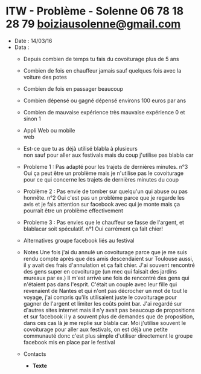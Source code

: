 # ITW - Problème - Solenne 06 78 18 28 79 boiziausolenne@gmail.com

- Date : 14/03/16
- Data :  
    - Depuis combien de temps tu fais du covoiturage 
       plus de 5 ans
    - Combien de fois en chauffeur 
        jamais sauf quelques fois avec la voiture des potes
    - Combien de fois en passager 
       beaucoup
    - Combien dépensé ou gagné 
        dépensé environs 100 euros par ans
    - Combien de mauvaise expérience 
       très mauvaise expérience 0 et sinon 1
    - Appli Web ou mobile   
        web
    - Est-ce que tu as déjà utilisé blabla à plusieurs   
        non sauf pour aller aux festivals mais du coup j'utilise pas blabla car

  - Probleme 1 : Pas adapté pour les trajets de dernières minutes. 
    n°3 Oui ça peut être un problème mais je n'utilise pas le covoiturage pour ce qui concerne les trajets de dernières minutes du coup 
    
  - Problème 2 : Pas envie de tomber sur quelqu'un qui abuse ou pas honnête. 
   n°2 Oui c'est pas un problème parce que je regarde les avis et je fais attention sur facebook avec qui je monte mais ça pourrait être un problème effectivement

  - Probleme 3 : Pas envies que le chauffeur se fasse de l'argent, et blablacar soit spéculatif. 
    n°1 Oui carrément ça fait chier!

  - Alternatives 
      groupe facebook liés au festival

  - Notes 
Une fois j'ai du annulé un covoiturage parce que je me suis rendu compte après que des amis descendaient sur Toulouse aussi, il y avait des frais d'annulation et ça fait chier.
J'ai souvent rencontré des gens super en covoiturage (un mec qui faisait des jardins mureaux par ex.) Il m'est arrivé une fois de rencontré des gens qui n'étaient pas dans l'esprit. C'était un couple avec leur fille qui revenaient de Nantes et qui n'ont pas décrocher un mot de tout le voyage, j'ai compris qu'ils utilisaient juste le covoiturage pour gagner de l'argent et limiter les coûts point bar. 
J'ai regardé sur d'autres sites internet mais il n'y avait pas beaucoup de propositions et sur facebook il y a souvent plus de demandes que de proposition, dans ces cas là je me replie sur blabla car.
Moi j'utilise souvent le covoiturage pour aller aux festivals, on est déjà une petite communauté donc c'est plus simple d'utiliser directement le groupe facebook mis en place par le festival
    
  - Contacts
    - **Texte**
